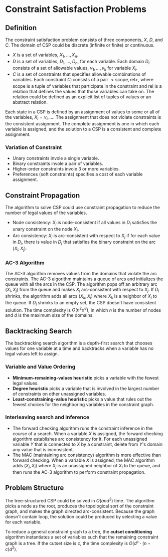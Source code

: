 # Constraint Satisfaction Problems

## Definition

The constraint satisfaction problem consists of three components, $X$, $D$, and $C$. The domain of CSP could be discrete (infinite or finite) or continuous.

- $X$ is a set of variables, ${ X_1, \dots, X_n }$.
- $D$ is a set of variables, ${ D_1, \dots, D_n }$, for each variable. Each domain $D_i$ consists of a set of allowable values, ${ v_1, \dots, v_k }$ for variable $X_i$.
- $C$ is a set of constraints that specifies allowable combinations of variables. Each constraint $C_i$ consists of a pair $<\text{scope}, \text{rel}>$, where $\text{scope}$ is a tuple of variables that participate in the constraint and $\text{rel}$ is a relation that defines the values that those variables can take on. The relation could be defined as an explicit list of tuples of values or an abstract relation.

Each state in a CSP is defined by an assignment of values to some or all of the variables, ${X_i = v_i, \dots}$. The assignment that does not violate constraints is the consistent assignment. The complete assignment is one in which each variable is assigned, and the solution to a CSP is a consistent and complete assignment.

### Variation of Constraint

- Unary constraints invole a single variable.
- Binary constraints invole a pair of variables.
- Higher-order constraints invole 3 or more variables.
- Preferences (soft constraints) specifies a cost of each variable assignment.

## Constraint Propagation

The algorithm to solve CSP could use constraint propagation to reduce the number of legal values of the variables.

- Node consistency: $X_i$ is node-consistent if all values in $D_i$ satisfies the unary constraint on the node $X_i$.
- Arc consistency: $X_i$ is arc-consistent with respect to $X_j$ if for each value in $D_i$, there is value in $D_j$ that satisfies the binary constraint on the arc $(X_i, X_j)$.

### AC-3 Algorithm

The AC-3 algorithm removes values from the domains that violate the arc constraints. The AC-3 algorithm maintains a queue of arcs and initializes the queue with all the arcs in the CSP. The algorithm pops off an arbitrary arc $(X_i, X_j)$ from the queue and makes $X_i$ arc-consistent with respect to $X_j$. If $D_i$ shrinks, the algorithm adds all arcs $(X_k, X_i)$ where $X_k$ is a neighbor of $X_i$ to the queue. If $D_i$ shrinks to an empty set, the CSP doesn't have consistent solution. The time complexity is $O(n^2 d^3)$, in which $n$ is the number of nodes and $d$ is the maximum size of the domains.

## Backtracking Search

The backtracking search algorithm is a depth-first search that chooses values for one variable at a time and backtracks when a variable has no legal values left to assign.

### Variable and Value Ordering

- **Minimum-remaining-values heuristic** picks a variable with the fewest legal values.
- **Degree heuristic** picks a variable that is involved in the largest number of constraints on other unassigned variables.
- **Least-constraining-value heuristic** picks a value that rules out the fewest choices for the neighboring variables in the constraint graph.

### Interleaving search and inference

- The forward checking algorithm runs the constraint inference in the course of a search. When a variable $X$ is assigned, the forward checking algorithm establishes arc consistency for it. For each unassigned variable $Y$ that is connected to $X$ by a constraint, delete from $Y$'s domain any value that is inconsistent.
- The MAC (maintaining arc consistency) algorithm is more effective than forward checking. When a variable $X$ is assigned, the MAC algorithm adds $(X_j, X_i)$ where $X_j$ is an unassigned neighbor of $X_i$ to the queue, and then runs the AC-3 algorithm to perform constraint propagation.

## Problem Structure

The tree-structured CSP could be solved in $O(and^2)$ time. The algorithm picks a node as the root, produces the topological sort of the constraint graph, and makes the graph directed arc-consistent. Because the graph doesn't contain loop, the solution could be produced by selecting a value for each variable.

To reduce a general constraint graph to a tree, the **cutset conditioning** algorithm instantiates a set of variables such that the remaining constraint graph is a tree. If the cutset size is $c$, the time complexity is $O(d^c \cdot (n - c)d^2)$.
